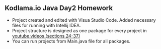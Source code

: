 ## Kodlama.io Java Day2 Homework

- Project created and edited with Visua Studio Code. Added necessary files for running with Intellij IDEA.
- Project structure is designed as one package for every project in [youtube videos (sections 24-37)](https://www.youtube.com/watch?v=XsIJn8pjdOM&list=PLqG356ExoxZUGwbqoJEKSMnaxVJe4Uvf8&index=25)
- You can run projects from Main.java file for all packages.
